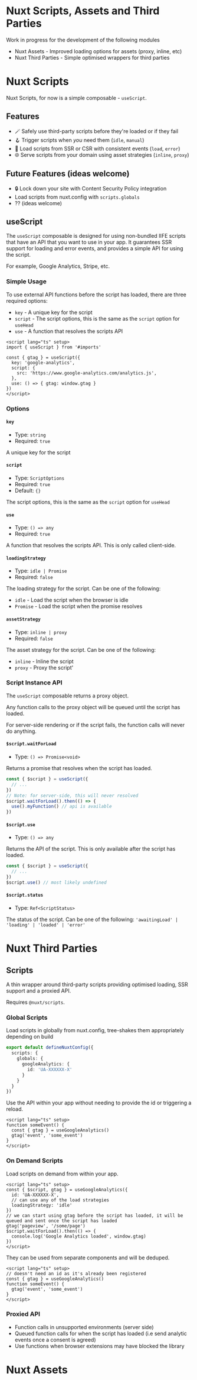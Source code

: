 # Nuxt Scripts, Assets and Third Parties

Work in progress for the development of the following modules
- Nuxt Assets - Improved loading options for assets (proxy, inline, etc)
- Nuxt Third Parties - Simple optimised wrappers for third parties

# Nuxt Scripts

Nuxt Scripts, for now is a simple composable - `useScript`.

## Features

- 🪄 Safely use third-party scripts before they're loaded or if they fail
- 🪝 Trigger scripts when _you_ need them (`idle`, `manual`)
- 💎 Load scripts from SSR or CSR with consistent events (`load`, `error`)
- 🌐 Serve scripts from your domain using asset strategies (`inline`, `proxy`)

## Future Features (ideas welcome)

- 🔒 Lock down your site with Content Security Policy integration
- Load scripts from nuxt.config with `scripts.globals`
- ?? (ideas welcome)


## useScript

The `useScript` composable is designed for
using non-bundled IIFE scripts that have an API that you want to use in your app. It guarantees SSR support for loading and 
error events, and provides a simple API for using the script.

For example, Google Analytics, Stripe, etc.

### Simple Usage

To use external API functions before the script has loaded, there are three required options:
- `key` - A unique key for the script
- `script` - The script options, this is the same as the `script` option for `useHead`
- `use` - A function that resolves the scripts API

```vue
<script lang="ts" setup>
import { useScript } from '#imports'

const { gtag } = useScript({
  key: 'google-analytics',
  script: {
    src: 'https://www.google-analytics.com/analytics.js',
  },
  use: () => { gtag: window.gtag }
})
</script>
```

### Options

#### `key`

- Type: `string`
- Required: `true`

A unique key for the script

#### `script`

- Type: `ScriptOptions`
- Required: `true`
- Default: `{}`

The script options, this is the same as the `script` option for `useHead`

#### `use`

- Type: `() => any`
- Required: `true`

A function that resolves the scripts API. This is only called client-side.

#### `loadingStrategy`

- Type: `idle | Promise`
- Required: `false`

The loading strategy for the script. Can be one of the following:
- `idle` - Load the script when the browser is idle
- `Promise` - Load the script when the promise resolves

#### `assetStrategy`

- Type: `inline | proxy`
- Required: `false`

The asset strategy for the script. Can be one of the following:
- `inline` - Inline the script
- `proxy` - Proxy the script'

### Script Instance API

The `useScript` composable returns a proxy object. 

Any function calls to the proxy object will be queued until the script has loaded.

For server-side rendering or if the script fails, the function calls will never do anything.

#### `$script.waitForLoad`

- Type: `() => Promise<void>`

Returns a promise that resolves when the script has loaded.

```ts
const { $script } = useScript({
  // ...
})
// Note: for server-side, this will never resolved 
$script.waitForLoad().then(() => {
  use().myFunction() // api is available
})
```

#### `$script.use`

- Type: `() => any`

Returns the API of the script. This is only available after the script has loaded.

```ts
const { $script } = useScript({
  // ...
})
$script.use() // most likely undefined
```

#### `$script.status`

- Type: `Ref<ScriptStatus>`

The status of the script. Can be one of the following: `'awaitingLoad' | 'loading' | 'loaded' | 'error'`

# Nuxt Third Parties

## Scripts

A thin wrapper around third-party scripts providing optimised loading, SSR support and a proxied API.

Requires `@nuxt/scripts`.

### Global Scripts

Load scripts in globally from nuxt.config, tree-shakes them appropriately depending on build

```ts
export default defineNuxtConfig({
  scripts: {
    globals: {
      googleAnalytics: {
        id: 'UA-XXXXXX-X'
      }
    }
  }
})
```

Use the API within your app without needing to provide the id or triggering a reload.

```vue
<script lang="ts" setup>
function someEvent() {
  const { gtag } = useGoogleAnalytics()
  gtag('event', 'some_event')
}
</script>
```

### On Demand Scripts

Load scripts on demand from within your app.

```vue
<script lang="ts" setup>
const { $script, gtag } = useGoogleAnalytics({
  id: 'UA-XXXXXX-X',
  // can use any of the load strategies
  loadingStrategy: 'idle'
})
// we can start using gtag before the script has loaded, it will be queued and sent once the script has loaded
gtag('pageview', '/some/page')
$script.waitForLoad().then(() => {
  console.log('Google Analytics loaded', window.gtag)
})
</script>
```

They can be used from separate components and will be deduped.

```vue
<script lang="ts" setup>
// doesn't need an id as it's already been registered
const { gtag } = useGoogleAnalytics()
function someEvent() {
  gtag('event', 'some_event')
}
</script>
```

### Proxied API

- Function calls in unsupported environments (server side)
- Queued function calls for when the script has loaded (i.e send analytic events once a consent is agreed)
- Use functions when browser extensions may have blocked the library 

# Nuxt Assets

## 

